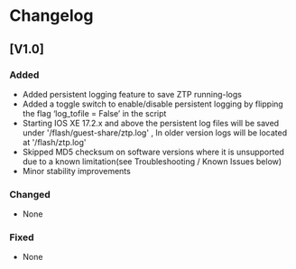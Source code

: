 # Changelog

## [V1.0]

### Added

-	Added persistent logging feature to save ZTP running-logs
-	Added a toggle switch to enable/disable persistent logging by flipping the flag ‘log_tofile = False’ in the script
-	Starting IOS XE 17.2.x and above the persistent log files will be saved under '/flash/guest-share/ztp.log' , In older version logs will be located at '/flash/ztp.log'
-	Skipped MD5 checksum on software versions where it is unsupported due to a known limitation(see Troubleshooting / Known Issues below)
-	Minor stability improvements 


### Changed

- None

### Fixed

- None


